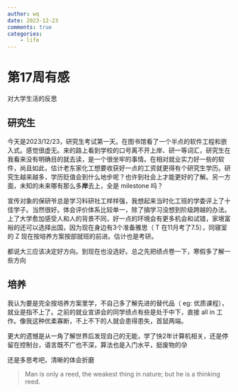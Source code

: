 ```yaml
---
author: wq
date: 2023-12-23
comments: true
categories:
    - life
---
```

# 第17周有感
对大学生活的反思

<!-- more -->

## 研究生
今天是2023/12/23，研究生考试第一天。在图书馆看了一个半点的软件工程和嵌入式。感觉很虚无。来的路上看到学校的口号离不开上岸、研一等词汇，研究生在我看来没有明确目的就去读，是一个很坐牢的事情。在相对就业实力好一些的软件，尚且如此，估计老东家化工想要收获好一点的工资就更得有个研究生学历。研究生越来越多，学历贬值会到什么地步呢？也许到社会上才能更好的了解。另一方面，未知的未来哪有那么多**岸**去上，全是 milestone 吗？

宣传对象的保研爷总是学习科研社工样样强，我想起来当时化工班的学委评上了十佳学子。当然很好。体会评价体系比较单一，除了搞学习没想到阶级跨越的办法。上了大学愈加感受人和人的背景不同，好一点的环境会有更多机会和试错，家境富裕的还可以选择出国，因为现在身边有3个准备雅思（ T 在11月考了7.5），同寝室的 Z 现在按培养方案按部就班的前进。估计也是考研。

都说大三应该决定好方向。到现在也没选好。总之先把绩点卷一下，寒假多了解一些方向

## 培养
我认为要是完全按培养方案里学，不自己多了解先进的替代品（ eg: 优质课程），就业是指不上了。之前的就业宣讲会的同学绩点有些是处于中下，直接 all in 工作。像我这种优柔寡断，不上不下的人就会患得患失，首鼠两端。

更大的遗憾是从一角了解世界后发现自己的无能，学了快2年计算机相关，还是停留在控制台，语言既不广也不深，算法也是入门水平，挺废物的😰

还是多思考吧，清晰的体会折磨

> Man is only a reed, the weakest thing in nature; but he is a thinking reed.